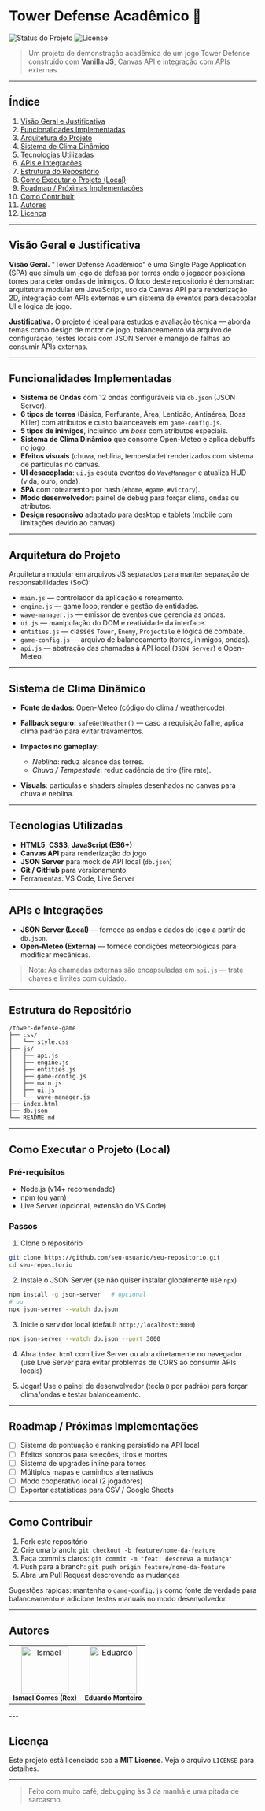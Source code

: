 # Tower Defense Acadêmico 🎯

![Status do Projeto](https://img.shields.io/badge/status-v1.0--alpha-yellow) ![License](https://img.shields.io/badge/license-MIT-blue)

> Um projeto de demonstração acadêmica de um jogo Tower Defense construído com **Vanilla JS**, Canvas API e integração com APIs externas.

---

## Índice

1. [Visão Geral e Justificativa](#visão-geral-e-justificativa)
2. [Funcionalidades Implementadas](#funcionalidades-implementadas)
3. [Arquitetura do Projeto](#arquitetura-do-projeto)
4. [Sistema de Clima Dinâmico](#sistema-de-clima-dinâmico)
5. [Tecnologias Utilizadas](#tecnologias-utilizadas)
6. [APIs e Integrações](#apis-e-integrações)
7. [Estrutura do Repositório](#estrutura-do-repositório)
8. [Como Executar o Projeto (Local)](#como-executar-o-projeto-local)
9. [Roadmap / Próximas Implementações](#roadmap--próximas-implementações)
10. [Como Contribuir](#como-contribuir)
11. [Autores](#autores)
12. [Licença](#licença)

---

## Visão Geral e Justificativa

**Visão Geral.** "Tower Defense Acadêmico" é uma Single Page Application (SPA) que simula um jogo de defesa por torres onde o jogador posiciona torres para deter ondas de inimigos. O foco deste repositório é demonstrar: arquitetura modular em JavaScript, uso da Canvas API para renderização 2D, integração com APIs externas e um sistema de eventos para desacoplar UI e lógica de jogo.

**Justificativa.** O projeto é ideal para estudos e avaliação técnica — aborda temas como design de motor de jogo, balanceamento via arquivo de configuração, testes locais com JSON Server e manejo de falhas ao consumir APIs externas.

---

## Funcionalidades Implementadas

* **Sistema de Ondas** com 12 ondas configuráveis via `db.json` (JSON Server).
* **6 tipos de torres** (Básica, Perfurante, Área, Lentidão, Antiaérea, Boss Killer) com atributos e custo balanceáveis em `game-config.js`.
* **5 tipos de inimigos**, incluindo um *boss* com atributos especiais.
* **Sistema de Clima Dinâmico** que consome Open-Meteo e aplica debuffs no jogo.
* **Efeitos visuais** (chuva, neblina, tempestade) renderizados com sistema de partículas no canvas.
* **UI desacoplada**: `ui.js` escuta eventos do `WaveManager` e atualiza HUD (vida, ouro, onda).
* **SPA** com roteamento por hash (`#home`, `#game`, `#victory`).
* **Modo desenvolvedor**: painel de debug para forçar clima, ondas ou atributos.
* **Design responsivo** adaptado para desktop e tablets (mobile com limitações devido ao canvas).

---

## Arquitetura do Projeto

Arquitetura modular em arquivos JS separados para manter separação de responsabilidades (SoC):

* `main.js` — controlador da aplicação e roteamento.
* `engine.js` — game loop, render e gestão de entidades.
* `wave-manager.js` — emissor de eventos que gerencia as ondas.
* `ui.js` — manipulação do DOM e reatividade da interface.
* `entities.js` — classes `Tower`, `Enemy`, `Projectile` e lógica de combate.
* `game-config.js` — arquivo de balanceamento (torres, inimigos, ondas).
* `api.js` — abstração das chamadas à API local (`JSON Server`) e Open-Meteo.

---

## Sistema de Clima Dinâmico

* **Fonte de dados:** Open-Meteo (código do clima / weathercode).
* **Fallback seguro:** `safeGetWeather()` — caso a requisição falhe, aplica clima padrão para evitar travamentos.
* **Impactos no gameplay:**

  * *Neblina*: reduz alcance das torres.
  * *Chuva / Tempestade*: reduz cadência de tiro (fire rate).
* **Visuals**: partículas e shaders simples desenhados no canvas para chuva e neblina.

---

## Tecnologias Utilizadas

* **HTML5**, **CSS3**, **JavaScript (ES6+)**
* **Canvas API** para renderização do jogo
* **JSON Server** para mock de API local (`db.json`)
* **Git / GitHub** para versionamento
* Ferramentas: VS Code, Live Server

---

## APIs e Integrações

* **JSON Server (Local)** — fornece as ondas e dados do jogo a partir de `db.json`.
* **Open-Meteo (Externa)** — fornece condições meteorológicas para modificar mecânicas.

> Nota: As chamadas externas são encapsuladas em `api.js` — trate chaves e limites com cuidado.

---

## Estrutura do Repositório

```
/tower-defense-game
├── css/
│   └── style.css
├── js/
│   ├── api.js
│   ├── engine.js
│   ├── entities.js
│   ├── game-config.js
│   ├── main.js
│   ├── ui.js
│   └── wave-manager.js
├── index.html
├── db.json
└── README.md
```

---

## Como Executar o Projeto (Local)

### Pré-requisitos

* Node.js (v14+ recomendado)
* npm (ou yarn)
* Live Server (opcional, extensão do VS Code)

### Passos

1. Clone o repositório

```bash
git clone https://github.com/seu-usuario/seu-repositorio.git
cd seu-repositorio
```

2. Instale o JSON Server (se não quiser instalar globalmente use `npx`)

```bash
npm install -g json-server   # opcional
# ou
npx json-server --watch db.json
```

3. Inicie o servidor local (default `http://localhost:3000`)

```bash
npx json-server --watch db.json --port 3000
```

4. Abra `index.html` com Live Server ou abra diretamente no navegador (use Live Server para evitar problemas de CORS ao consumir APIs locais)

5. Jogar! Use o painel de desenvolvedor (tecla `D` por padrão) para forçar clima/ondas e testar balanceamento.

---

## Roadmap / Próximas Implementações

* [ ] Sistema de pontuação e ranking persistido na API local
* [ ] Efeitos sonoros para seleções, tiros e mortes
* [ ] Sistema de upgrades inline para torres
* [ ] Múltiplos mapas e caminhos alternativos
* [ ] Modo cooperativo local (2 jogadores)
* [ ] Exportar estatísticas para CSV / Google Sheets

---

## Como Contribuir

1. Fork este repositório
2. Crie uma branch: `git checkout -b feature/nome-da-feature`
3. Faça commits claros: `git commit -m "feat: descreva a mudança"`
4. Push para a branch: `git push origin feature/nome-da-feature`
5. Abra um Pull Request descrevendo as mudanças

Sugestões rápidas: mantenha o `game-config.js` como fonte de verdade para balanceamento e adicione testes manuais no modo desenvolvedor.

---

## Autores

<table align="center">
  <tr>
    <td align="center">
      <img src="https://avatars.githubusercontent.com/u/200134059?v=4" width="96" alt="Ismael" />
      <br/>
      <sub><b>Ismael Gomes (Rex)</b></sub>
    </td>
    <td align="center">
      <img src="https://avatars.githubusercontent.com/u/202681925?v=4" width="96" alt="Eduardo" />
      <br/>
      <sub><b>Eduardo Monteiro</b></sub>
    </td>
  </tr>

</table>
---

## Licença

Este projeto está licenciado sob a **MIT License**. Veja o arquivo `LICENSE` para detalhes.

---

> Feito com muito café, debugging às 3 da manhã e uma pitada de sarcasmo.
